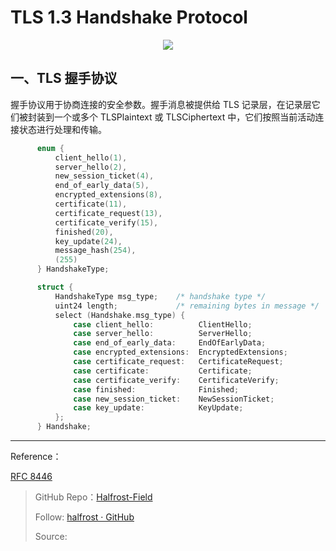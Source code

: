 # TLS 1.3 Handshake Protocol


<p align='center'>
<img src='https://img.halfrost.com/Blog/ArticleImage/95_0.png'>
</p>


## 一、TLS 握手协议

握手协议用于协商连接的安全参数。握手消息被提供给 TLS 记录层，在记录层它们被封装到一个或多个 TLSPlaintext 或 TLSCiphertext 中，它们按照当前活动连接状态进行处理和传输。

```c
      enum {
          client_hello(1),
          server_hello(2),
          new_session_ticket(4),
          end_of_early_data(5),
          encrypted_extensions(8),
          certificate(11),
          certificate_request(13),
          certificate_verify(15),
          finished(20),
          key_update(24),
          message_hash(254),
          (255)
      } HandshakeType;

      struct {
          HandshakeType msg_type;    /* handshake type */
          uint24 length;             /* remaining bytes in message */
          select (Handshake.msg_type) {
              case client_hello:          ClientHello;
              case server_hello:          ServerHello;
              case end_of_early_data:     EndOfEarlyData;
              case encrypted_extensions:  EncryptedExtensions;
              case certificate_request:   CertificateRequest;
              case certificate:           Certificate;
              case certificate_verify:    CertificateVerify;
              case finished:              Finished;
              case new_session_ticket:    NewSessionTicket;
              case key_update:            KeyUpdate;
          };
      } Handshake;
```



------------------------------------------------------

Reference：
  
[RFC 8446](https://tools.ietf.org/html/rfc8446)

> GitHub Repo：[Halfrost-Field](HTTPS://github.com/halfrost/Halfrost-Field)
> 
> Follow: [halfrost · GitHub](HTTPS://github.com/halfrost)
>
> Source: []()